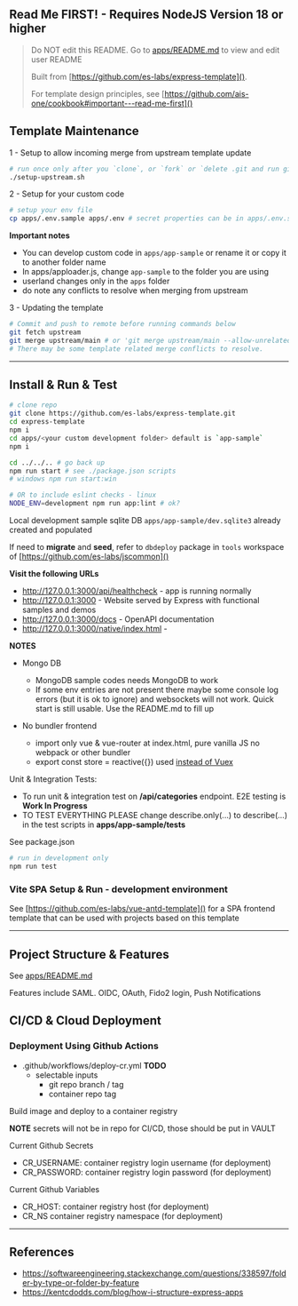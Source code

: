 ## Read Me FIRST! - Requires NodeJS Version 18 or higher

> Do NOT edit this README. Go to [apps/README.md]() to view and edit user README
>
> Built from [https://github.com/es-labs/express-template]().
>
> For template design principles, see [https://github.com/ais-one/cookbook#important---read-me-first]() 

## Template Maintenance

1 - Setup to allow incoming merge from upstream template update

```bash
# run once only after you `clone`, or `fork` or `delete .git and run git init`
./setup-upstream.sh
```

2 - Setup for your custom code

```bash
# setup your env file
cp apps/.env.sample apps/.env # secret properties can be in apps/.env.secret
```

**Important notes**
- You can develop custom code in `apps/app-sample` or rename it or copy it to another folder name
- In apps/apploader.js, change `app-sample` to the folder you are using
- userland changes only in the `apps` folder
- do note any conflicts to resolve when merging from upstream

3 - Updating the template

```bash
# Commit and push to remote before running commands below
git fetch upstream
git merge upstream/main # or 'git merge upstream/main --allow-unrelated-histories'
# There may be some template related merge conflicts to resolve.
```

---

## Install & Run & Test

```bash
# clone repo
git clone https://github.com/es-labs/express-template.git
cd express-template
npm i
cd apps/<your custom development folder> default is `app-sample`
npm i

cd ../../.. # go back up
npm run start # see ./package.json scripts
# windows npm run start:win

# OR to include eslint checks - linux
NODE_ENV=development npm run app:lint # ok?
```

Local development sample sqlite DB `apps/app-sample/dev.sqlite3` already created and populated

If need to **migrate** and **seed**, refer to `dbdeploy` package in `tools` workspace of [https://github.com/es-labs/jscommon]()

**Visit the following URLs**

- http://127.0.0.1:3000/api/healthcheck - app is running normally
- http://127.0.0.1:3000 - Website served by Express with functional samples and demos
- http://127.0.0.1:3000/docs - OpenAPI documentation
- http://127.0.0.1:3000/native/index.html - 

**NOTES**

- Mongo DB
  - MongoDB sample codes needs MongoDB to work
  - If some env entries are not present there maybe some console log errors (but it is ok to ignore) and websockets will not work. Quick start is still usable. Use the README.md to fill up

- No bundler frontend
  - import only vue & vue-router at index.html, pure vanilla JS no webpack or other bundler
  - export const store = reactive({}) used [instead of Vuex](https://pinia.vuejs.org/introduction.html#Why-should-I-use-Pinia)

Unit & Integration Tests:

- To run unit & integration test on **/api/categories** endpoint. E2E testing is **Work In Progress**
- TO TEST EVERYTHING PLEASE change describe.only(...) to describe(...) in the test scripts in **apps/app-sample/tests**

See package.json

```bash
# run in development only
npm run test
```

### Vite SPA Setup & Run - development environment

See [https://github.com/es-labs/vue-antd-template]() for a SPA frontend template that can be used with projects based on this template

---

## Project Structure & Features

See [apps/README.md]()

Features include SAML. OIDC, OAuth, Fido2 login, Push Notifications

## CI/CD & Cloud Deployment

### Deployment Using Github Actions

- .github/workflows/deploy-cr.yml **TODO**
  - selectable inputs
    - git repo branch / tag
    - container repo tag

Build image and deploy to a container registry

**NOTE** secrets will not be in repo for CI/CD, those should be put in VAULT

Current Github Secrets

- CR_USERNAME: container registry login username (for deployment)
- CR_PASSWORD: container registry login password (for deployment)

Current Github Variables

- CR_HOST: container registry host (for deployment)
- CR_NS container registry namespace (for deployment)

---

## References

- https://softwareengineering.stackexchange.com/questions/338597/folder-by-type-or-folder-by-feature
- https://kentcdodds.com/blog/how-i-structure-express-apps
